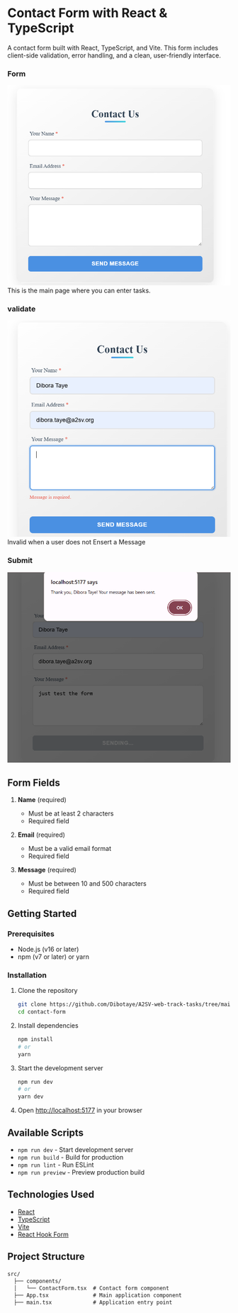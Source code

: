 # Contact Form with React & TypeScript

A contact form built with React, TypeScript, and Vite. This form includes client-side validation, error handling, and a clean, user-friendly interface.

### Form

![Main View](./screenshots/theform.png)
This is the main page where you can enter tasks.

### validate

![validate](./screenshots/invalid.png)
Invalid when a user does not Ensert a Message

### Submit

![submit](./screenshots/summit.png)

## Form Fields

1. **Name** (required)

   - Must be at least 2 characters
   - Required field

2. **Email** (required)

   - Must be a valid email format
   - Required field

3. **Message** (required)
   - Must be between 10 and 500 characters
   - Required field

## Getting Started

### Prerequisites

- Node.js (v16 or later)
- npm (v7 or later) or yarn

### Installation

1. Clone the repository

   ```bash
   git clone https://github.com/Dibotaye/A2SV-web-track-tasks/tree/main/task_5
   cd contact-form
   ```

2. Install dependencies

   ```bash
   npm install
   # or
   yarn
   ```

3. Start the development server

   ```bash
   npm run dev
   # or
   yarn dev
   ```

4. Open [http://localhost:5177](http://localhost:5177) in your browser

## Available Scripts

- `npm run dev` - Start development server
- `npm run build` - Build for production
- `npm run lint` - Run ESLint
- `npm run preview` - Preview production build

## Technologies Used

- [React](https://reactjs.org/)
- [TypeScript](https://www.typescriptlang.org/)
- [Vite](https://vitejs.dev/)
- [React Hook Form](https://react-hook-form.com/)

## Project Structure

```
src/
  ├── components/
  │   └── ContactForm.tsx  # Contact form component
  ├── App.tsx              # Main application component
  ├── main.tsx             # Application entry point

```
